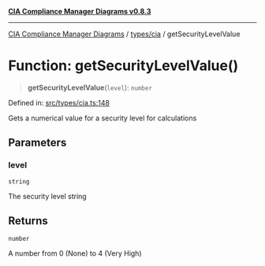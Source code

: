 [**CIA Compliance Manager Diagrams v0.8.3**](../../../README.md)

***

[CIA Compliance Manager Diagrams](../../../modules.md) / [types/cia](../README.md) / getSecurityLevelValue

# Function: getSecurityLevelValue()

> **getSecurityLevelValue**(`level`): `number`

Defined in: [src/types/cia.ts:148](https://github.com/Hack23/cia-compliance-manager/blob/368d5a1330a94df78d48c65d28962bd0f7cab363/src/types/cia.ts#L148)

Gets a numerical value for a security level for calculations

## Parameters

### level

`string`

The security level string

## Returns

`number`

A number from 0 (None) to 4 (Very High)
